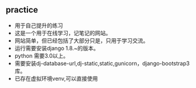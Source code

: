 ## practice
- 用于自己提升的练习
- 这是一个用于在线学习，记笔记的网站。
- 网站简单，但已经包括了大部分只是，只用于学习交流。
- 运行需要安装django 1.8.~的版本。
- python 需要3.0以上。
- 需要安装dj-database-url,dj-static,static,gunicorn，django-bootstrap3库。
- 已存在虚拟环境venv,可以直接使用
